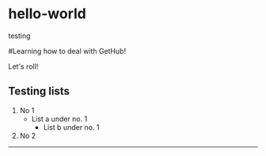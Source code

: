 # hello-world

testing

#Learning how to deal with GetHub!

Let's roll!

## Testing lists

1. No 1
   - List a under no. 1
     - List b under no. 1
2. No 2

---
